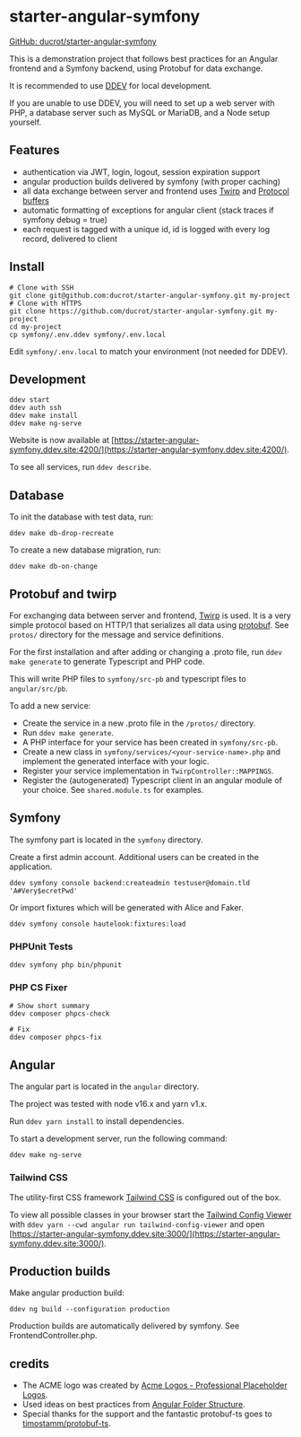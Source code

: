 # starter-angular-symfony

[GitHub: ducrot/starter-angular-symfony](https://github.com/ducrot/starter-angular-symfony)

This is a demonstration project that follows best practices for an Angular frontend and a Symfony backend,
using Protobuf for data exchange.

It is recommended to use [DDEV](https://ddev.readthedocs.io/en/stable/) for local development.

If you are unable to use DDEV, you will need to set up a web server with PHP, a database server
such as MySQL or MariaDB, and a Node setup yourself.


## Features

- authentication via JWT, login, logout, session expiration support
- angular production builds delivered by symfony (with proper caching)
- all data exchange between server and frontend uses [Twirp](https://twitchtv.github.io/twirp/docs/intro.html) and [Protocol buffers](https://developers.google.com/protocol-buffers)
- automatic formatting of exceptions for angular client (stack traces if symfony debug = true)
- each request is tagged with a unique id, id is logged with every log record, delivered to client


## Install

```shell script
# Clone with SSH
git clone git@github.com:ducrot/starter-angular-symfony.git my-project
# Clone with HTTPS
git clone https://github.com/ducrot/starter-angular-symfony.git my-project
cd my-project
cp symfony/.env.ddev symfony/.env.local
```

Edit `symfony/.env.local` to match your environment (not needed for DDEV).


## Development

```shell script
ddev start
ddev auth ssh
ddev make install
ddev make ng-serve
```

Website is now available at [https://starter-angular-symfony.ddev.site:4200/](https://starter-angular-symfony.ddev.site:4200/).

To see all services, run `ddev describe`.


## Database

To init the database with test data, run:

```shell script
ddev make db-drop-recreate
```

To create a new database migration, run:

```shell script
ddev make db-on-change
```


## Protobuf and twirp

For exchanging data between server and frontend, [Twirp](https://twitchtv.github.io/twirp/docs/intro.html)
is used. It is a very simple protocol based on HTTP/1 that serializes all data 
using [protobuf](https://developers.google.com/protocol-buffers). See `protos/` 
directory for the message and service definitions. 

For the first installation and after adding or changing a .proto file, run `ddev make generate` to 
generate Typescript and PHP code.

This will write PHP files to `symfony/src-pb` and typescript files to `angular/src/pb`.   

To add a new service: 
- Create the service in a new .proto file in the `/protos/` directory.
- Run `ddev make generate`.
- A PHP interface for your service has been created in `symfony/src-pb`.
- Create a new class in `symfony/services/<your-service-name>.php` 
  and implement the generated interface with your logic.
- Register your service implementation in `TwirpController::MAPPINGS`.
- Register the (autogenerated) Typescript client in an angular module of 
  your choice. See `shared.module.ts` for examples. 


## Symfony

The symfony part is located in the `symfony` directory.

Create a first admin account. Additional users can be created in the application.

```shell script
ddev symfony console backend:createadmin testuser@domain.tld 'A#Very$ecretPwd'
```

Or import fixtures which will be generated with Alice and Faker.

```shell script
ddev symfony console hautelook:fixtures:load
```


### PHPUnit Tests

```shell script
ddev symfony php bin/phpunit
```

### PHP CS Fixer

```shell script
# Show short summary
ddev composer phpcs-check

# Fix
ddev composer phpcs-fix
```


## Angular

The angular part is located in the `angular` directory. 

The project was tested with node v16.x and yarn v1.x.

Run `ddev yarn install` to install dependencies. 

To start a development server, run the following command:

```shell script
ddev make ng-serve
```


### Tailwind CSS

The utility-first CSS framework [Tailwind CSS](https://tailwindcss.com) is configured out of the box.

To view all possible classes in your browser start the [Tailwind Config Viewer](https://github.com/rogden/tailwind-config-viewer) with `ddev yarn --cwd angular run tailwind-config-viewer` and open [https://starter-angular-symfony.ddev.site:3000/](https://starter-angular-symfony.ddev.site:3000/).


## Production builds

Make angular production build: 

```shell script
ddev ng build --configuration production
```

Production builds are automatically delivered by symfony. See FrontendController.php.


## credits

- The ACME logo was created by [Acme Logos - Professional Placeholder Logos](http://acmelogos.com/).
- Used ideas on best practices from [Angular Folder Structure](https://github.com/mathisGarberg/angular-folder-structure).
- Special thanks for the support and the fantastic protobuf-ts goes to [timostamm/protobuf-ts](https://github.com/timostamm/protobuf-ts).
